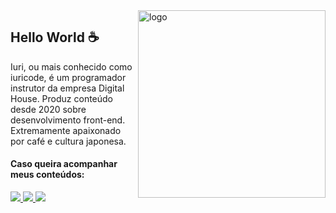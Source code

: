 <img src="ilus-code.svg" min-width="300px" max-width="300px" width="300px" align="right" alt="logo">

## Hello World ☕

Iuri, ou mais conhecido como iuricode, é um programador instrutor da empresa Digital House. Produz conteúdo desde 2020 sobre desenvolvimento front-end. Extremamente apaixonado por café e cultura japonesa.

#### Caso queira acompanhar meus conteúdos:

<p align="left">
  <a href="https://www.instagram.com/willycbueno/" alt="Instagram">
    <img src="https://img.shields.io/badge/-Instagram-6610F2?style=for-the-badge&logo=Instagram&logoColor=FFFFFF&link=https://www.instagram.com/willycbueno"/>
  </a>
  
  <a href="https://www.linkedin.com/in/willybueno" alt="Linkedin">
    <img src="https://img.shields.io/badge/-Linkedin-6610F2?style=for-the-badge&logo=Linkedin&logoColor=FFFFFF&link=https://www.linkedin.com/in/willybueno"/>
  </a>
  
  <a href="https://api.whatsapp.com/send?phone=5543996058197" alt="Whatsapp">
    <img src="https://img.shields.io/badge/-Whatsapp-6610F2?style=for-the-badge&logo=whatsapp&logoColor=FFFFFF&link=https://api.whatsapp.com/send?phone=5543996058197"/>
  </a>
</p>
